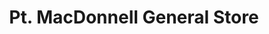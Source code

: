 ---
title: "Pt. MacDonnell General Store"
url: /port-macdonnell/pt-macdonnell-general-store/
shop: supermarket
---